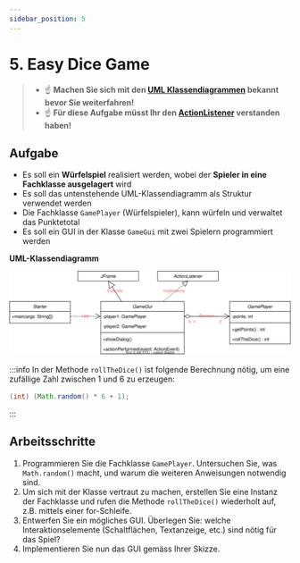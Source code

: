 ```yaml
---
sidebar_position: 5
---
```


# 5. Easy Dice Game

> - :point_up: **Machen Sie sich mit den [UML Klassendiagrammen](../uml.md) bekannt bevor Sie weiterfahren!**
> - :point_up: **Für diese Aufgabe müsst Ihr den [ActionListener](../konzepte/actionlistener) verstanden haben!**

## Aufgabe

- Es soll ein **Würfelspiel** realisiert werden, wobei der **Spieler in eine Fachklasse ausgelagert** wird
- Es soll das untenstehende UML-Klassendiagramm als Struktur verwendet werden
- Die Fachklasse `GamePlayer` (Würfelspieler), kann würfeln und verwaltet das Punktetotal
- Es soll ein GUI in der Klasse `GameGui` mit zwei Spielern programmiert werden

**UML-Klassendiagramm**

![](../img/dice-game-uml.drawio.svg)

:::info
In der Methode `rollTheDice()` ist folgende Berechnung nötig, um eine zufällige Zahl zwischen 1 und 6 zu erzeugen:

```java title="Zufallszahl zwischen 1 und 6"
(int) (Math.random() * 6 + 1);
```
:::

## Arbeitsschritte

1. Programmieren Sie die Fachklasse `GamePlayer`. Untersuchen Sie, was `Math.random()` macht, und warum die weiteren Anweisungen notwendig sind.
1. Um sich mit der Klasse vertraut zu machen, erstellen Sie eine Instanz der Fachklasse und rufen die Methode `rollTheDice()` wiederholt auf, z.B. mittels einer for-Schleife. 
1. Entwerfen Sie ein mögliches GUI. Überlegen Sie: welche Interaktionselemente (Schaltflächen, Textanzeige, etc.) sind nötig für das Spiel?
1. Implementieren Sie nun das GUI gemäss Ihrer Skizze.
